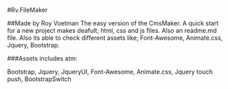 #Rv.FileMaker

##Made by Roy Voetman
The easy version of the CmsMaker. A quick start for a new project makes deafult; html, css and js files. Also an readme.md file. Also its able to check different assets like; Font-Awesome, Animate.css, Jquery, Bootstrap.

###Assets includes atm:

Bootstrap,
Jquery,
JqueryUI,
Font-Awesome,
Animate.css,
Jquery touch push,
BootstrapSwitch

